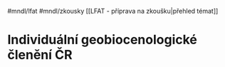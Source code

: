 #mndl/lfat #mndl/zkousky [[LFAT - příprava na zkoušku|přehled témat]]
# Individuální geobiocenologické členění ČR